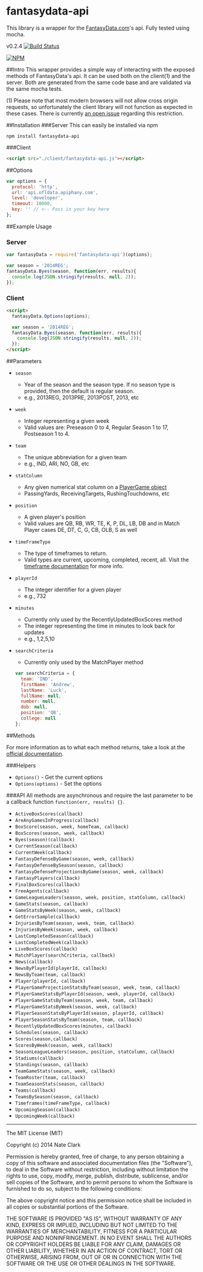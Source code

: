 # fantasydata-api

This library is a wrapper for the [FantasyData.com](http://bit.ly/fantasydata)'s api. Fully tested using mocha.

v0.2.4 [![Build Status](https://drone.io/github.com/n8io/fantasydata-api/status.png)](https://drone.io/github.com/n8io/fantasydata-api/latest)

[![NPM](https://nodei.co/npm/fantasydata-api.png?downloads=true&stars=true)](http://bit.ly/npm-downloads-img)

##Intro
This wrapper provides a simple way of interacting with the exposed methods of FantasyData's api. It can be used both on the client(1) and the server. Both are generated from the same code base and are validated via the same mocha tests.

(1) Please note that most modern browsers will not allow cross
origin requests, so unfortunately the client library will not
function as expected in these cases. There is currently [an open issue](http://bit.ly/fantasydata-issues-104)
regarding this restriction.

##Installation
###Server
This can easily be installed via npm

```
npm install fantasydata-api
```
###Client
```html
<script src="./client/fantasydata-api.js"></script>
```

##Options

```javascript
var options = {
  protocol: 'http',
  url: 'api.nfldata.apiphany.com',
  level: 'developer',
  timeout: 10000,
  key: '' // <-- Pass in your key here
};
```

##Example Usage
### Server
```javascript
var fantasyData = require('fantasydata-api')(options);

var season = '2014REG';
fantasyData.Byes(season, function(err, results){
  console.log(JSON.stringify(results, null, 2));
});
```

### Client
```html
<script>
  fantasyData.Options(options);

  var season = '2014REG';
  fantasyData.Byes(season, function(err, results){
    console.log(JSON.stringify(results, null, 2));
  });
</script>
```

##Parameters
* ``` season ```
  * Year of the season and the season type. If no season type is provided, then the default is regular season.
  * e.g., 2013REG, 2013PRE, 2013POST, 2013, etc
* ``` week ```
  * Integer representing a given week
  * Valid values are: Preseason 0 to 4, Regular Season 1 to 17, Postseason 1 to 4.
* ``` team ```
  * The unique abbreviation for a given team
  * e.g., IND, ARI, NO, GB, etc
* ``` statColumn ```
  * Any given numerical stat column on a [PlayerGame object](http://bit.ly/fantasydata-data-dictionary)
  * PassingYards, ReceivingTargets, RushingTouchdowns, etc
* ``` position ```
  * A given player's position
  * Valid values are QB, RB, WR, TE, K, P, DL, LB, DB and in Match Player cases DE, DT, C, G, CB, OLB, S as well

* ``` timeFrameType ```
  * The type of timeframes to return.
  * Valid types are current, upcoming, completed, recent, all. Visit the [timeframe documentation](http://bit.ly/fantasydata-timeframes) for more info.
* ``` playerId ```
  * The integer identifier for a given player
  * e.g., 732
* ``` minutes ```
  * Currently only used by the RecentlyUpdatedBoxScores method
  * The integer representing the time in minutes to look back for updates
  * e.g., 1,2,5,10
* ``` searchCriteria ```
  * Currently only used by the MatchPlayer method
  ```javascript
  var searchCriteria = {
    team: 'IND',
    firstName: 'Andrew',
    lastName: 'Luck',
    fullName: null,
    number: null,
    dob: null,
    position: 'QB',
    college: null
  };
  ```

##Methods

For more information as to what each method returns, take a look at the [official documentation](http://bit.ly/fantasydata-api-documentation).

###Helpers
* ```Options()``` - Get the current options
* ```Options(options)``` - Set the options

###API
All methods are asynchronous and require the last parameter to be a callback function ```function(err, results) {}```.
* ```ActiveBoxScores(callback)```
* ```AreAnyGamesInProgress(callback)```
* ```BoxScore(season, week, homeTeam, callback)```
* ```BoxScores(season, week, callback)```
* ```Byes(season)(callback)```
* ```CurrentSeason(callback)```
* ```CurrentWeek(callback)```
* ```FantasyDefenseByGame(season, week, callback)```
* ```FantasyDefenseBySeason(season, callback)```
* ```FantasyDefenseProjectionsByGame(season, week, callback)```
* ```FantasyPlayers(callback)```
* ```FinalBoxScores(callback)```
* ```FreeAgents(callback)```
* ```GameLeagueLeaders(season, week, position, statColumn, callback)```
* ```GameStats(season, callback)```
* ```GameStatsByWeek(season, week, callback)```
* ```GetErrorSample(callback)```
* ```InjuriesByTeam(season, week, team, callback)```
* ```InjuriesByWeek(season, week, callback)```
* ```LastCompletedSeason(callback)```
* ```LastCompletedWeek(callback)```
* ```LiveBoxScores(callback)```
* ```MatchPlayer(searchCriteria, callback)```
* ```News(callback)```
* ```NewsByPlayerId(playerId, callback)```
* ```NewsByTeam(team, callback)```
* ```Player(playerId, callback)```
* ```PlayerGameProjectionStatsByTeam(season, week, team, callback)```
* ```PlayerGameStatsByPlayerId(season, week, playerId, callback)```
* ```PlayerGameStatsByTeam(season, week, team, callback)```
* ```PlayerGameStatsByWeek(season, week, callback)```
* ```PlayerSeasonStatsByPlayerId(season, playerId, callback)```
* ```PlayerSeasonStatsByTeam(season, team, callback)```
* ```RecentlyUpdatedBoxScores(minutes, callback)```
* ```Schedules(season, callback)```
* ```Scores(season,callback)```
* ```ScoresByWeek(season, week, callback)```
* ```SeasonLeagueLeaders(season, position, statColumn, callback)```
* ```Stadiums(callback)```
* ```Standings(season, callback)```
* ```TeamGameStats(season, week, callback)```
* ```TeamRoster(team, callback)```
* ```TeamSeasonStats(season, callback)```
* ```Teams(callback)```
* ```TeamsBySeason(season, callback)```
* ```Timeframes(timeFrameType, callback)```
* ```UpcomingSeason(callback)```
* ```UpcomingWeek(callback)```

___


The MIT License (MIT)

Copyright (c) 2014 Nate Clark

Permission is hereby granted, free of charge, to any person obtaining a copy
of this software and associated documentation files (the "Software"), to deal
in the Software without restriction, including without limitation the rights
to use, copy, modify, merge, publish, distribute, sublicense, and/or sell
copies of the Software, and to permit persons to whom the Software is
furnished to do so, subject to the following conditions:

The above copyright notice and this permission notice shall be included in all
copies or substantial portions of the Software.

THE SOFTWARE IS PROVIDED "AS IS", WITHOUT WARRANTY OF ANY KIND, EXPRESS OR
IMPLIED, INCLUDING BUT NOT LIMITED TO THE WARRANTIES OF MERCHANTABILITY,
FITNESS FOR A PARTICULAR PURPOSE AND NONINFRINGEMENT. IN NO EVENT SHALL THE
AUTHORS OR COPYRIGHT HOLDERS BE LIABLE FOR ANY CLAIM, DAMAGES OR OTHER
LIABILITY, WHETHER IN AN ACTION OF CONTRACT, TORT OR OTHERWISE, ARISING FROM,
OUT OF OR IN CONNECTION WITH THE SOFTWARE OR THE USE OR OTHER DEALINGS IN THE
SOFTWARE.